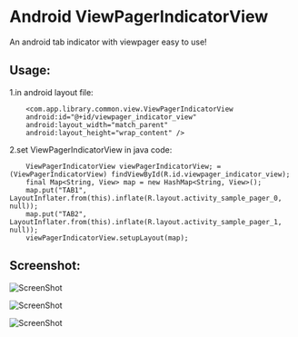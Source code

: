 Android ViewPagerIndicatorView
===========================

An android tab indicator with viewpager easy to use!

Usage:
--------------------------

1.in android layout file:

        <com.app.library.common.view.ViewPagerIndicatorView
        android:id="@+id/viewpager_indicator_view"
        android:layout_width="match_parent"
        android:layout_height="wrap_content" />


2.set ViewPagerIndicatorView in java code:

        ViewPagerIndicatorView viewPagerIndicatorView; = (ViewPagerIndicatorView) findViewById(R.id.viewpager_indicator_view);
        final Map<String, View> map = new HashMap<String, View>();
        map.put("TAB1", LayoutInflater.from(this).inflate(R.layout.activity_sample_pager_0, null));
        map.put("TAB2", LayoutInflater.from(this).inflate(R.layout.activity_sample_pager_1, null));
        viewPagerIndicatorView.setupLayout(map);

Screenshot:
--------------------------

![ScreenShot](https://raw.github.com/allthelucky/android-viewpager-indicator/master/AndroidViewpagerIndicator/screenshot/shortcuta.jpg)

![ScreenShot](https://raw.github.com/allthelucky/android-viewpager-indicator/master/AndroidViewpagerIndicator/screenshot/shortcutb.jpg)

![ScreenShot](https://raw.github.com/allthelucky/android-viewpager-indicator/master/AndroidViewpagerIndicator/screenshot/shortcutc.jpg)

